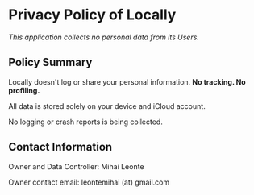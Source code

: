 # Privacy Policy of Locally
*This application collects no personal data from its Users.*

## Policy Summary
Locally doesn't log or share your personal information.
**No tracking. No profiling.**

All data is stored solely on your device and iCloud account.

No logging or crash reports is being collected. 

## Contact Information

Owner and Data Controller: Mihai Leonte

Owner contact email: leontemihai (at) gmail.com